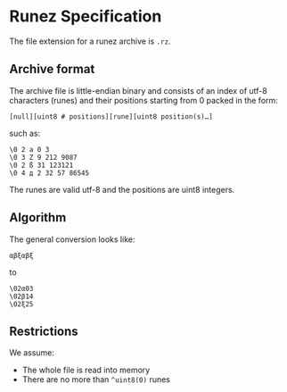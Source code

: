 # Runez Specification

The file extension for a runez archive is `.rz`.

## Archive format

The archive file is little-endian binary and consists of an index of utf-8 characters (runes) and their positions starting from 0 packed in the form:

	[null][uint8 # positions][rune][uint8 position(s)…]

such as:

	\0 2 a 0 3
	\0 3 Z 9 212 9087
	\0 2 ß 31 123121
	\0 4 д 2 32 57 86545

The runes are valid utf-8 and the positions are uint8 integers.

## Algorithm

The general conversion looks like:

	αβξαβξ

to

	\02α03
	\02β14
	\02ξ25

## Restrictions

We assume:

- The whole file is read into memory
- There are no more than `^uint8(0)` runes
